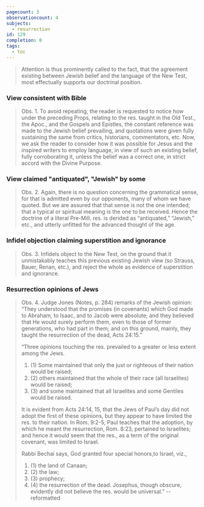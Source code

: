 ```yaml
---
pagecount: 3
observationcount: 4
subjects:
  - resurrection
id: 129
completion: 0
tags:
  - toc
---
```

>Attention is thus prominently called to the fact, that the agreement existing between Jewish belief and the language of the New Test, most effectually supports our doctrinal position.
### View consistent with Bible
>Obs. 1. To avoid repeating, the reader is requested to notice how under the preceding Props, relating to the res. taught in the Old Test., the Apoc., and the Gospels and Epistles, the constant reference was made to the Jewish belief prevailing, and quotations were given fully sustaining the same from critics, historians, commentators, etc. Now, we ask the reader to consider how it was possible for Jesus and the inspired writers to employ language, in view of such an existing belief, fully corroborating it, unless the belief was a correct one, in strict accord with the Divine Purpose.
### View claimed "antiquated", "Jewish" by some
>Obs. 2. Again, there is no question concerning the grammatical sense, for that is admitted even by our opponents, many of whom we have quoted. But we are assured that that sense is not the one intended; that a typical or spiritual meaning is the one to be received. Hence the doctrine of a literal Pre-Mill. res. is derided as “antiquated,” “Jewish,” etc., and utterly unfitted for the advanced thought of the age.
### Infidel objection claiming superstition and ignorance
>Obs. 3. Infidels object to the New Test, on the ground that it unmistakably teaches this previous existing Jewish view (so Strauss, Bauer, Renan, etc.), and reject the whole as evidence of superstition and ignorance.
### Resurrection opinions of Jews
>Obs. 4. Judge Jones (Notes, p. 284) remarks of the Jewish opinion: “They understood that the promises (in covenants) which God made to Abraham, to Isaac, and to Jacob were absolute; and they believed that He would surely perform them, even to those of former generations, who had part in them; and on this ground, mainly, they taught the resurrection of the dead, Acts 24:15.” 
>
>“Three opinions touching the res. prevailed to a greater or less extent among the Jews. 
>1. (1) Some maintained that only the just or righteous of their nation would be raised; 
>2. (2) others maintained that the whole of their race (all Israelites) would be raised; 
>3. (3) and some maintained that all Israelites and some Gentiles would be raised. 
>
>It is evident from Acts 24:14, 15, that the Jews of Paul’s day did not adopt the first of these opinions, but they appear to have limited the res. to their nation. In Rom. 9:2-5, Paul teaches that the adoption, by which he meant the resurrection, Rom. 8:23, pertained to Israelites; and hence it would seem that the res., as a term of the original covenant, was limited to Israel. 
>
>Rabbi Bechai says, God granted four special honors,to Israel, viz., 
>1. (1) the land of Canaan; 
>2. (2) the law; 
>3. (3) prophecy; 
>4. (4) the resurrection of the dead. Josephus, though obscure, evidently did not believe the res. would be universal.”
>--reformatted